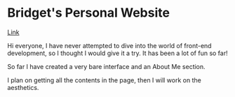# Bridget's Personal Website

[Link](www.bridgetbangert.com)

Hi everyone, I have never attempted to dive into the world of front-end development, so I thought I would give it a try. It has been a lot of fun so far!

So far I have created a very bare interface and an About Me section.

I plan on getting all the contents in the page, then I will work on the aesthetics.
